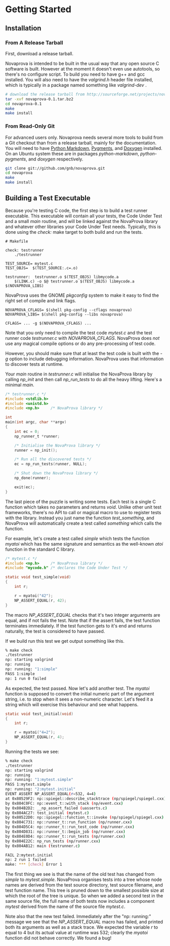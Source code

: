 <!--
  Copyright 2011-2012 Gregory Banks

  Licensed under the Apache License, Version 2.0 (the "License");
  you may not use this file except in compliance with the License.
  You may obtain a copy of the License at

      http://www.apache.org/licenses/LICENSE-2.0

  Unless required by applicable law or agreed to in writing, software
  distributed under the License is distributed on an "AS IS" BASIS,
  WITHOUT WARRANTIES OR CONDITIONS OF ANY KIND, either express or implied.
  See the License for the specific language governing permissions and
  limitations under the License.
-->
# Getting Started #

## Installation ##

### From A Release Tarball ###

First, download a release tarball.

Novaprova is intended to be built in the usual way that any open source
C software is built.  However at the moment it doesn't even use
autotools, so there's no configure script.
To build you need to have g++ and gcc installed.  You will also need to
have the _valgrind.h_ header file installed, which is
typically in a package named something like _valgrind-dev_ .

~~~~.sh
# download the release tarball from http://sourceforge.net/projects/novaprova/files/
tar -xvf novaprova-0.1.tar.bz2
cd novaprova-0.1
make
make install
~~~~

### From Read-Only Git ###

For advanced users only.  Novaprova needs several more tools to build
from a Git checkout than from a release tarball, mainly for the
documentation.  You will need to have
[Python Markdown](http://freewisdom.org/projects/python-markdown/),
[Pygments](http://pygments.org/), and
[Doxygen](http://www.doxygen.org/) installed.  On an Ubuntu system these
are in packages _python-markdown_, _python-pygments_, and _doxygen_
respectively.

~~~~.sh
git clone git://github.com/gnb/novaprova.git
cd novaprova
make
make install
~~~~

## Building a Test Executable ##

Because you're testing C code, the first step is to build a test runner
executable.  This executable will contain all your tests, the Code Under Test
and a small _main_ routine, and will be linked against the NovaProva
library and whatever other libraries your Code Under Test needs.  Typically, this
is done using the _check:_ make target to both build and run the tests.

~~~~.make
# Makefile

check: testrunner
	./testrunner

TEST_SOURCE= mytest.c
TEST_OBJS=  $(TEST_SOURCE:.c=.o)

testrunner:  testrunner.o $(TEST_OBJS) libmycode.a
	$(LINK.c) -o $@ testrunner.o $(TEST_OBJS) libmycode.a $(NOVAPROVA_LIBS)
~~~~

NovaProva uses the GNOME _pkgconfig_ system to make it easy to find the
right set of compile and link flags.

~~~~.make
NOVAPROVA_CFLAGS= $(shell pkg-config --cflags novaprova)
NOVAPROVA_LIBS= $(shell pkg-config --libs novaprova)

CFLAGS= ... -g $(NOVAPROVA_CFLAGS) ...
~~~~

Note that you only need to compile the test code _mytest.c_ and the test
runner code _testrunner.c_ with _NOVAPROVA_CFLAGS_.  NovaProva does *not*
use any magical compile options or do any pre-processing of test code.

However, you should make sure that at least the test code is built with
the _-g_ option to include debugging information.  NovaProva uses that
information to discover tests at runtime.

Your _main_ routine in _testrunner.c_ will initialise the NovaProva
library by calling _np_init_ and then call _np_run_tests_ to do all the
heavy lifting.  Here's a minimal _main_.

~~~~.c
/* testrunner.c */
#include <stdlib.h>
#include <unistd.h>
#include <np.h>	    /* NovaProva library */

int
main(int argc, char **argv)
{
    int ec = 0;
    np_runner_t *runner;

    /* Initialise the NovaProva library */
    runner = np_init();

    /* Run all the discovered tests */
    ec = np_run_tests(runner, NULL);

    /* Shut down the NovaProva library */
    np_done(runner);

    exit(ec);
}
~~~~

The last piece of the puzzle is writing some tests.  Each test is a
single C function which takes no parameters and returns _void_.  Unlike
other unit test frameworks, there's no API to call or magical macro to
use to register tests with the library.  Instead you just name the
function _test_something_, and NovaProva will automatically create a
test called _something_ which calls the function.

For example, let's create a test called _simple_ which tests
the function _myatoi_ which has the same signature and semantics
as the well-known _atoi_ function in the standard C library.

~~~~.c
/* mytest.c */
#include <np.h>	    /* NovaProva library */
#include "mycode.h" /* declares the Code Under Test */

static void test_simple(void)
{
    int r;

    r = myatoi("42");
    NP_ASSERT_EQUAL(r, 42);
}
~~~~

The macro _NP_ASSERT_EQUAL_ checks that it's two integer arguments are
equal, and if not fails the test.  Note that if the assert fails, the
test function terminates immediately.  If the test function gets to it's
end and returns naturally, the test is considered to have passed.

If we build run this test we get output something like this.

~~~~.sh
% make check
./testrunner
np: starting valgrind
np: running
np: running: "1:simple"
PASS 1:simple
np: 1 run 0 failed
~~~~

As expected, the test passed.  Now let's add another test.  The _myatoi_
function is supposed to convert the initial numeric part of the argument
string, i.e. to stop when it sees a non-numeric character.  Let's feed
it a string which will exercise this behaviour and see what happens.

~~~~.c
static void test_initial(void)
{
    int r;

    r = myatoi("4=2");
    NP_ASSERT_EQUAL(r, 4);
}
~~~~

Running the tests we see:

~~~~.sh
% make check
./testrunner
np: starting valgrind
np: running
np: running: "1:mytest.simple"
PASS 1:mytest.simple
np: running: "2:mytest.initial"
EVENT ASSERT NP_ASSERT_EQUAL(r=532, 4=4)
at 0x80529F2: np::spiegel::describe_stacktrace (np/spiegel/spiegel.cxx)
by 0x804C0FC: np::event_t::with_stack (np/event.cxx)
by 0x804B2D2: __np_assert_failed (uasserts.c)
by 0x804AC27: test_initial (mytest.c)
by 0x80522D0: np::spiegel::function_t::invoke (np/spiegel/spiegel.cxx)
by 0x804C731: np::runner_t::run_function (np/runner.cxx)
by 0x804D5C4: np::runner_t::run_test_code (np/runner.cxx)
by 0x804D831: np::runner_t::begin_job (np/runner.cxx)
by 0x804E0D4: np::runner_t::run_tests (np/runner.cxx)
by 0x804E22C: np_run_tests (np/runner.cxx)
by 0x804AB12: main (testrunner.c)

FAIL 2:mytest.initial
np: 2 run 1 failed
make: *** [check] Error 1
~~~~

The first thing we see is that the name of the old test has changed from
_simple_ to _mytest.simple_.  NovaProva organises tests into a tree whose
node names are derived from the test source directory, test source filename,
and test function name.  This tree is pruned down to the smallest possible
size at which the root of the tree is unique.  So when we added a second test
in the same source file, the full name of both tests now includes a component
_mytest_ derived from the name of the source file _mytest.c_.

Note also that the new test failed.  Immediately after the "np: running:"
message we see that the _NP_ASSERT_EQUAL_ macro has failed, and printed both
its arguments as well as a stack trace.  We expected the variable _r_ to equal
to 4 but its actual value at runtime was 532; clearly the _myatoi_ function
did not behave correctly.  We found a bug!

